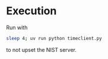 # Execution

Run with

```sh
sleep 4; uv run python timeclient.py
```

to not upset the NIST server.
